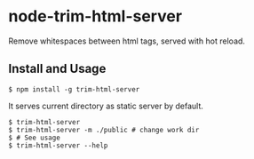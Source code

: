 # node-trim-html-server

Remove whitespaces between html tags, served with hot reload.

## Install and Usage

```shell
$ npm install -g trim-html-server
```

It serves current directory as static server by default.

```shell
$ trim-html-server
$ trim-html-server -m ./public # change work dir
$ # See usage
$ trim-html-server --help
```
